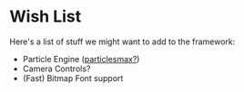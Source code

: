 # Wish List #

Here's a list of stuff we might want to add to the framework:

  * Particle Engine ([particlesmax?](http://code.google.com/p/particlesmax/))
  * Camera Controls?
  * (Fast) Bitmap Font support